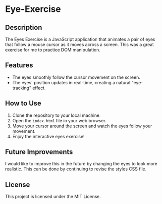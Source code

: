 # Eye-Exercise

## Description

The Eyes Exercise is a JavaScript application that animates a pair of eyes that follow a mouse cursor as it moves across a screen.  This was a great exercise for me to practice DOM manipulation.

## Features

- The eyes smoothly follow the cursor movement on the screen.
- The eyes' position updates in real-time, creating a natural "eye-tracking" effect.

## How to Use

1. Clone the repository to your local machine.
2. Open the `index.html` file in your web browser.
3. Move your cursor around the screen and watch the eyes follow your movement.
4. Enjoy the interactive eyes exercise!

## Future Improvements

I would like to improve this in the future by changing the eyes to look more realistic.  This can be done by continuing to revise the styles CSS file.

## License

This project is licensed under the MIT License. 

